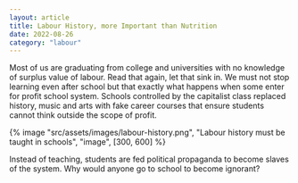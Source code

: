```yaml
---
layout: article
title: Labour History, more Important than Nutrition
date: 2022-08-26
category: "labour"
---
```


Most of us are graduating from college and universities with no knowledge of surplus value of labour. Read that again, let that sink in. We must not stop learning even after school but that exactly what happens when some enter for profit school system. Schools controlled by the capitalist class replaced history, music and arts with fake career courses that ensure students cannot think outside the scope of profit.

<!-- excerpt -->

{% image "src/assets/images/labour-history.png", "Labour history must be taught in schools", "image", [300, 600] %}

Instead of teaching, students are fed political propaganda to become slaves of the system. Why would anyone go to school to become ignorant?
